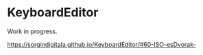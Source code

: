 # KeyboardEditor

Work in progress.

https://sorgindigitala.github.io/KeyboardEditor/#60-ISO-esDvorak-